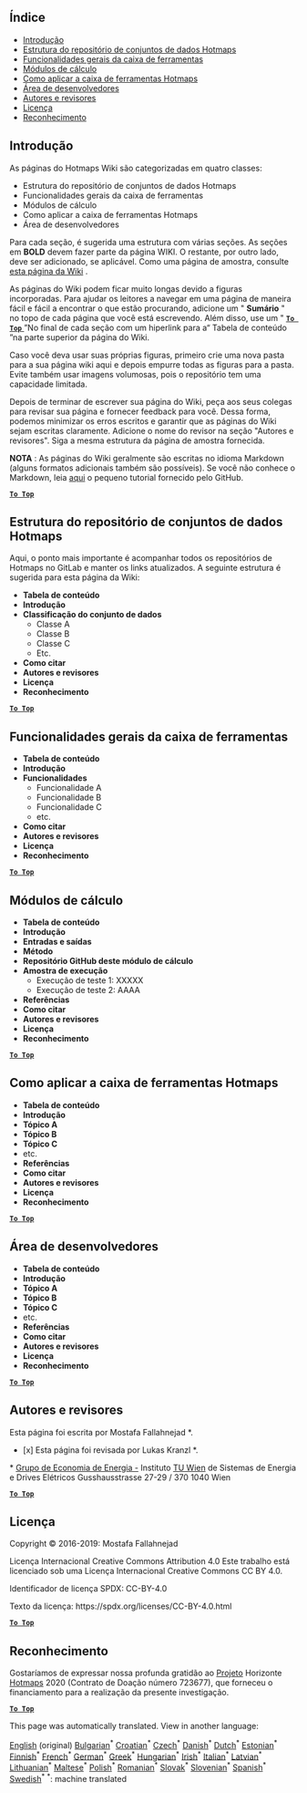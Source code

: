 <h2> Índice </h2><ul><li> <a href="#Introduction">Introdução</a> </li><li> <a href="#Hotmaps-data-set-repository-structure">Estrutura do repositório de conjuntos de dados Hotmaps</a> </li><li> <a href="#General-functionalities-of-the-toolbox">Funcionalidades gerais da caixa de ferramentas</a> </li><li> <a href="#Calculation-modules">Módulos de cálculo</a> </li><li> <a href="#How-to-apply-the-Hotmaps-toolbox">Como aplicar a caixa de ferramentas Hotmaps</a> </li><li> <a href="#Developers-area">Área de desenvolvedores</a> </li><li> <a href="#authors-and-reviewers">Autores e revisores</a> </li><li> <a href="#license">Licença</a> </li><li> <a href="#acknowledgement">Reconhecimento</a> </li></ul><h2> Introdução </h2><p> As páginas do Hotmaps Wiki são categorizadas em quatro classes: </p><ul><li> Estrutura do repositório de conjuntos de dados Hotmaps </li><li> Funcionalidades gerais da caixa de ferramentas </li><li> Módulos de cálculo </li><li> Como aplicar a caixa de ferramentas Hotmaps </li><li> Área de desenvolvedores </li></ul><p> Para cada seção, é sugerida uma estrutura com várias seções. As seções em <strong>BOLD</strong> devem fazer parte da página WIKI. O restante, por outro lado, deve ser adicionado, se aplicável. Como uma página de amostra, consulte <a href="https://github.com/HotMaps/hotmaps_wiki/wiki/CM-District-heating-potential-user-defined-thresholds">esta página da Wiki</a> . </p><p> As páginas do Wiki podem ficar muito longas devido a figuras incorporadas. Para ajudar os leitores a navegar em uma página de maneira fácil e fácil a encontrar o que estão procurando, adicione um " <strong>Sumário</strong> " no topo de cada página que você está escrevendo. Além disso, use um " <ins> <code><strong><a href="#table-of-contents">To Top</a></strong></code> </ins> ”No final de cada seção com um hiperlink para a“ Tabela de conteúdo ”na parte superior da página do Wiki. </p><p> Caso você deva usar suas próprias figuras, primeiro crie uma nova pasta para a sua página wiki aqui e depois empurre todas as figuras para a pasta. Evite também usar imagens volumosas, pois o repositório tem uma capacidade limitada. </p><p> Depois de terminar de escrever sua página do Wiki, peça aos seus colegas para revisar sua página e fornecer feedback para você. Dessa forma, podemos minimizar os erros escritos e garantir que as páginas do Wiki sejam escritas claramente. Adicione o nome do revisor na seção "Autores e revisores". Siga a mesma estrutura da página de amostra fornecida. </p><p> <strong>NOTA</strong> : As páginas do Wiki geralmente são escritas no idioma Markdown (alguns formatos adicionais também são possíveis). Se você não conhece o Markdown, leia <a href="https://guides.github.com/features/mastering-markdown/">aqui</a> o pequeno tutorial fornecido pelo GitHub. </p><p><ins> <code><strong><a href="#table-of-contents">To Top</a></strong></code> </ins> </p><h2> Estrutura do repositório de conjuntos de dados Hotmaps </h2><p> Aqui, o ponto mais importante é acompanhar todos os repositórios de Hotmaps no GitLab e manter os links atualizados. A seguinte estrutura é sugerida para esta página da Wiki: </p><ul><li> <strong>Tabela de conteúdo</strong> </li><li> <strong>Introdução</strong> </li><li> <strong>Classificação do conjunto de dados</strong> <ul><li> Classe A </li><li> Classe B </li><li> Classe C </li><li> Etc. </li></ul></li><li> <strong>Como citar</strong> </li><li> <strong>Autores e revisores</strong> </li><li> <strong>Licença</strong> </li><li> <strong>Reconhecimento</strong> </li></ul><p><ins> <code><strong><a href="#table-of-contents">To Top</a></strong></code> </ins> </p><h2> Funcionalidades gerais da caixa de ferramentas </h2><ul><li> <strong>Tabela de conteúdo</strong> </li><li> <strong>Introdução</strong> </li><li> <strong>Funcionalidades</strong> <ul><li> Funcionalidade A </li><li> Funcionalidade B </li><li> Funcionalidade C </li><li> etc. </li></ul></li><li> <strong>Como citar</strong> </li><li> <strong>Autores e revisores</strong> </li><li> <strong>Licença</strong> </li><li> <strong>Reconhecimento</strong> </li></ul><p><ins> <code><strong><a href="#table-of-contents">To Top</a></strong></code> </ins> </p><h2> Módulos de cálculo </h2><ul><li> <strong>Tabela de conteúdo</strong> </li><li> <strong>Introdução</strong> </li><li> <strong>Entradas e saídas</strong> </li><li> <strong>Método</strong> </li><li> <strong>Repositório GitHub deste módulo de cálculo</strong> </li><li> <strong>Amostra de execução</strong> <ul><li> Execução de teste 1: XXXXX </li><li> Execução de teste 2: AAAA </li></ul></li><li> <strong>Referências</strong> </li><li> <strong>Como citar</strong> </li><li> <strong>Autores e revisores</strong> </li><li> <strong>Licença</strong> </li><li> <strong>Reconhecimento</strong> </li></ul><p><ins> <code><strong><a href="#table-of-contents">To Top</a></strong></code> </ins> </p><h2> Como aplicar a caixa de ferramentas Hotmaps </h2><ul><li> <strong>Tabela de conteúdo</strong> </li><li> <strong>Introdução</strong> </li><li> <strong>Tópico A</strong> </li><li> <strong>Tópico B</strong> </li><li> <strong>Tópico C</strong> </li><li> etc. </li><li> <strong>Referências</strong> </li><li> <strong>Como citar</strong> </li><li> <strong>Autores e revisores</strong> </li><li> <strong>Licença</strong> </li><li> <strong>Reconhecimento</strong> </li></ul><p><ins> <code><strong><a href="#table-of-contents">To Top</a></strong></code> </ins> </p><h2> Área de desenvolvedores </h2><ul><li> <strong>Tabela de conteúdo</strong> </li><li> <strong>Introdução</strong> </li><li> <strong>Tópico A</strong> </li><li> <strong>Tópico B</strong> </li><li> <strong>Tópico C</strong> </li><li> etc. </li><li> <strong>Referências</strong> </li><li> <strong>Como citar</strong> </li><li> <strong>Autores e revisores</strong> </li><li> <strong>Licença</strong> </li><li> <strong>Reconhecimento</strong> </li></ul><p><ins> <code><strong><a href="#table-of-contents">To Top</a></strong></code> </ins> </p><h2> Autores e revisores </h2><p> Esta página foi escrita por Mostafa Fallahnejad *. </p><ul><li> [x] Esta página foi revisada por Lukas Kranzl *. </li></ul><p> * <a href="https://eeg.tuwien.ac.at/">Grupo de Economia de Energia -</a> Instituto <a href="https://eeg.tuwien.ac.at/">TU Wien</a> de Sistemas de Energia e Drives Elétricos Gusshausstrasse 27-29 / 370 1040 Wien </p><p><ins> <code><strong><a href="#table-of-contents">To Top</a></strong></code> </ins> </p><h2> Licença </h2><p> Copyright © 2016-2019: Mostafa Fallahnejad </p><p> Licença Internacional Creative Commons Attribution 4.0 Este trabalho está licenciado sob uma Licença Internacional Creative Commons CC BY 4.0. </p><p> Identificador de licença SPDX: CC-BY-4.0 </p><p> Texto da licença: https://spdx.org/licenses/CC-BY-4.0.html </p><p><ins> <code><strong><a href="#table-of-contents">To Top</a></strong></code> </ins> </p><h2> Reconhecimento </h2><p> Gostaríamos de expressar nossa profunda gratidão ao <a href="https://www.hotmaps-project.eu">Projeto</a> Horizonte <a href="https://www.hotmaps-project.eu">Hotmaps</a> 2020 (Contrato de Doação número 723677), que forneceu o financiamento para a realização da presente investigação. </p><p><ins> <code><strong><a href="#table-of-contents">To Top</a></strong></code> </ins> </p>

This page was automatically translated. View in another language:

[English](en-Guidelines-for-writing-a-Hotmaps-Wiki-page) (original) [Bulgarian](bg-Guidelines-for-writing-a-Hotmaps-Wiki-page)<sup>\*</sup> [Croatian](hr-Guidelines-for-writing-a-Hotmaps-Wiki-page)<sup>\*</sup> [Czech](cs-Guidelines-for-writing-a-Hotmaps-Wiki-page)<sup>\*</sup> [Danish](da-Guidelines-for-writing-a-Hotmaps-Wiki-page)<sup>\*</sup> [Dutch](nl-Guidelines-for-writing-a-Hotmaps-Wiki-page)<sup>\*</sup> [Estonian](et-Guidelines-for-writing-a-Hotmaps-Wiki-page)<sup>\*</sup> [Finnish](fi-Guidelines-for-writing-a-Hotmaps-Wiki-page)<sup>\*</sup> [French](fr-Guidelines-for-writing-a-Hotmaps-Wiki-page)<sup>\*</sup> [German](de-Guidelines-for-writing-a-Hotmaps-Wiki-page)<sup>\*</sup> [Greek](el-Guidelines-for-writing-a-Hotmaps-Wiki-page)<sup>\*</sup> [Hungarian](hu-Guidelines-for-writing-a-Hotmaps-Wiki-page)<sup>\*</sup> [Irish](ga-Guidelines-for-writing-a-Hotmaps-Wiki-page)<sup>\*</sup> [Italian](it-Guidelines-for-writing-a-Hotmaps-Wiki-page)<sup>\*</sup> [Latvian](lv-Guidelines-for-writing-a-Hotmaps-Wiki-page)<sup>\*</sup> [Lithuanian](lt-Guidelines-for-writing-a-Hotmaps-Wiki-page)<sup>\*</sup> [Maltese](mt-Guidelines-for-writing-a-Hotmaps-Wiki-page)<sup>\*</sup> [Polish](pl-Guidelines-for-writing-a-Hotmaps-Wiki-page)<sup>\*</sup>  [Romanian](ro-Guidelines-for-writing-a-Hotmaps-Wiki-page)<sup>\*</sup> [Slovak](sk-Guidelines-for-writing-a-Hotmaps-Wiki-page)<sup>\*</sup> [Slovenian](sl-Guidelines-for-writing-a-Hotmaps-Wiki-page)<sup>\*</sup> [Spanish](es-Guidelines-for-writing-a-Hotmaps-Wiki-page)<sup>\*</sup> [Swedish](sv-Guidelines-for-writing-a-Hotmaps-Wiki-page)<sup>\*</sup>
<sup>\*</sup>: machine translated
